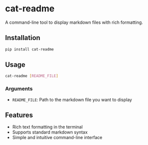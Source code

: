 # cat-readme

A command-line tool to display markdown files with rich formatting.

## Installation

```bash
pip install cat-readme
```

## Usage

```bash
cat-readme [README_FILE]
```

### Arguments
- `README_FILE`: Path to the markdown file you want to display

## Features
- Rich text formatting in the terminal
- Supports standard markdown syntax
- Simple and intuitive command-line interface